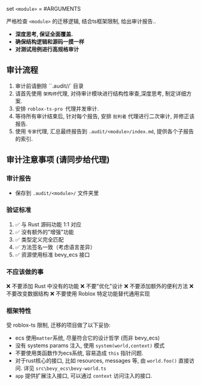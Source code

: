 set `<module>` = #ARGUMENTS

严格检查 `<module>`  的迁移逻辑, 结合ts框架限制, 给出审计报告..

- **深度思考, 保证全面覆盖.**
- **确保结构逻辑和源码一摸一样**
- **对测试用例进行高规格审计**

## 审计流程
1. 审计前请删除 ``.audit/<module>/` 目录
2. 请首先使用 `架构师`代理, 对待审计模块进行结构性审查,深度思考, 制定详细方案.
3. 安排 `roblox-ts-pro `代理并发审计.
4. 等待所有审计结束后, 针对每个报告, 安排 `批判者` 代理进行二次审计, 并修正该报告.
4. 使用 `专家`代理, 汇总最终报告到 `.audit/<module>/index.md`, 提供各个子报告的索引.


## 审计注意事项 (请同步给代理)

### 审计报告
- 保存到 `.audit/<module>/` 文件夹里

### 验证标准
1. ✅ 与 Rust 源码功能 1:1 对应
2. ✅ 没有额外的"增强"功能
3. ✅ 类型定义完全匹配
4. ✅ 方法签名一致（考虑语言差异）
5. ✅ 资源使用标准 bevy_ecs 接口

### 不应该做的事
❌ 不要添加 Rust 中没有的功能
❌ 不要"优化"设计
❌ 不要添加额外的便利方法
❌ 不要改变数据结构
❌ 不要使用 Roblox 特定功能替代通用实现

### 框架特性
受 roblox-ts 限制, 迁移的项目做了以下妥协:
- ecs 使用`matter`系统, 尽量符合它的设计哲学 (而非 bevy_ecs)
- 没有 systems params 注入,  使用 `system(world,context)` 模式
- 不要使用类函数作为ecs系统, 容易造成 `this` 指针问题.
- 对于rust核心的接口, 比如 resources, messages 等, 由 `world.foo()` 直接访问. 详见 `src\bevy_ecs\bevy-world.ts`
- `app` 提供扩展注入接口, 可以通过 `context` 访问注入的接口.